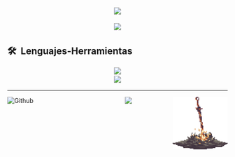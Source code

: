 <!--- <p align="right"> <img src="https://komarev.com/ghpvc/?username=brianrscode&label=Profile%20views&color=0e75b6&size=24&style=flat" alt="Brianrscode" /></p> --->

<h3 align="center">
  <img src="https://readme-typing-svg.herokuapp.com/?font=Righteous&size=75&center=true&vCenter=true&width=2000&height=100&duration=3500&pause=1500&lines=Hola,+soy+brianrscode"/>
</h3>

<div id="header" align="center">
    <img src="https://media.giphy.com/media/CrFLL3CnRpw5ddlBMm/giphy.gif" width="250">
</div>

<!-- <div align="left">
    <h2>Tecnologías:</h2>
    <img src="https://raw.githubusercontent.com/devicons/devicon/1119b9f84c0290e0f0b38982099a2bd027a48bf1/icons/python/python-original.svg" title="python" alt="python" width="40" height="40"/>&nbsp&nbsp
    <img src="https://raw.githubusercontent.com/devicons/devicon/1119b9f84c0290e0f0b38982099a2bd027a48bf1/icons/java/java-original.svg" title="java" alt="java" width="40" height="40"/>&nbsp&nbsp
    <img src="https://raw.githubusercontent.com/devicons/devicon/1119b9f84c0290e0f0b38982099a2bd027a48bf1/icons/linux/linux-original.svg" title="linux" alt="linux" width="40" height="40"/>&nbsp&nbsp
    <img src="https://raw.githubusercontent.com/devicons/devicon/1119b9f84c0290e0f0b38982099a2bd027a48bf1/icons/git/git-original.svg" title="git" alt="git" width="40" height="40"/>&nbsp&nbsp
    <img src="https://raw.githubusercontent.com/devicons/devicon/1119b9f84c0290e0f0b38982099a2bd027a48bf1/icons/github/github-original.svg" title="github" alt="github" width="40" height="40"/>&nbsp&nbsp
    <img src="https://raw.githubusercontent.com/devicons/devicon/1119b9f84c0290e0f0b38982099a2bd027a48bf1/icons/html5/html5-original.svg" title="html5" alt="html5" width="40" height="40"/>&nbsp&nbsp
    <img src="https://raw.githubusercontent.com/devicons/devicon/1119b9f84c0290e0f0b38982099a2bd027a48bf1/icons/css3/css3-original.svg" title="css3" alt="css3" width="40" height="40"/>&nbsp&nbsp
    <br><br> 
## 🛠  Tech Stack

- ![Python](https://img.shields.io/badge/python-3670A0?style=for-the-badge&logo=python&logoColor=ffdd54) ![Shell Script](https://img.shields.io/badge/shell_script-%23121011.svg?style=for-the-badge&logo=gnu-bash&logoColor=white) ![Markdown](https://img.shields.io/badge/markdown-%23000000.svg?style=for-the-badge&logo=markdown&logoColor=white) ![Kali](https://img.shields.io/badge/Kali-268BEE?style=for-the-badge&logo=kalilinux&logoColor=white)
- ![Linux](https://img.shields.io/badge/Linux-FCC624?style=for-the-badge&logo=linux&logoColor=black) ![Debian](https://img.shields.io/badge/Debian-D70A53?style=for-the-badge&logo=debian&logoColor=white) ![GitHub](https://img.shields.io/badge/github-%23121011.svg?style=for-the-badge&logo=github&logoColor=white) ![Visual Studio Code](https://img.shields.io/badge/Visual%20Studio%20Code-0078d7.svg?style=for-the-badge&logo=visual-studio-code&logoColor=white)
-->
## 🛠  Lenguajes-Herramientas
<p align="center">
  <a href="https://skillicons.dev">
    <img src="https://skillicons.dev/icons?i=python,java,bash,cs,php,js,html,css" /><br>
    <!-- <img src="https://skillicons.dev/icons?i=fastapi,flask,django" /><br> -->
    <img src="https://skillicons.dev/icons?i=git,github,linux,neovim,vscode,visualstudio,androidstudio" />
  </a>
</p>

---

<!-- ![Top Langs](https://github-readme-stats.vercel.app/api/top-langs/?username=brianrscode&layout=compact&langs_count=8&theme=dracula) -->
<img width="35%" align="left" alt="Github" src="https://github-readme-stats.vercel.app/api/top-langs/?username=brianrscode&layout=compact&langs_count=8&theme=tokyonight" />
<img width="25%" align="right" alt="Github" src="https://raw.githubusercontent.com/TanZng/TanZng/main/assets/bonefire.gif" />

<!-- Grafico de contribuciones -->
<!-- ![Cybersnakes Github Activity Graph](https://github-readme-activity-graph.vercel.app/graph?username=brianrscode&theme=react-dark) -->

<div align=center><img src=https://raw.githubusercontent.com/catppuccin/catppuccin/main/assets/footers/gray0_ctp_on_line.png></div>

